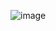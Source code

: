 ![image](https://user-images.githubusercontent.com/99546413/156071210-810dc4de-a297-470a-831f-910f62f1e5a1.png)

